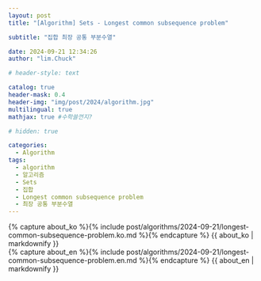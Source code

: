 ```yaml
---
layout: post
title: "[Algorithm] Sets - Longest common subsequence problem"

subtitle: "집합 최장 공통 부분수열"

date: 2024-09-21 12:34:26
author: "lim.Chuck"

# header-style: text

catalog: true
header-mask: 0.4
header-img: "img/post/2024/algorithm.jpg"
multilingual: true
mathjax: true #수학쓸껀지?

# hidden: true

categories:
  - Algorithm
tags:
  - algorithm
  - 알고리즘
  - Sets
  - 집합
  - Longest common subsequence problem
  - 최장 공통 부분수열
---
```


<div class="ko post-container">
    {% capture about_ko %}{% include post/algorithms/2024-09-21/longest-common-subsequence-problem.ko.md %}{% endcapture %}
    {{ about_ko | markdownify }}
</div>
<div class="en post-container">
    {% capture about_en %}{% include post/algorithms/2024-09-21/longest-common-subsequence-problem.en.md %}{% endcapture %}
    {{ about_en | markdownify }}
</div>
